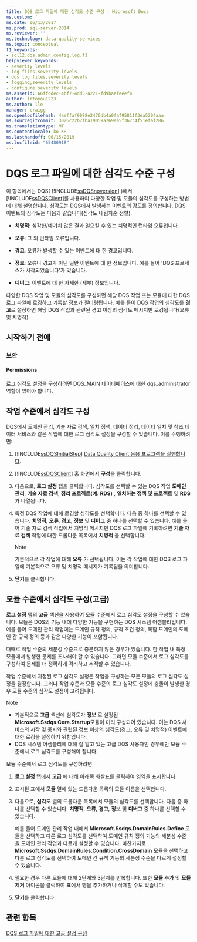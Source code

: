 ```yaml
---
title: DQS 로그 파일에 대한 심각도 수준 구성 | Microsoft Docs
ms.custom: ''
ms.date: 06/13/2017
ms.prod: sql-server-2014
ms.reviewer: ''
ms.technology: data-quality-services
ms.topic: conceptual
f1_keywords:
- sql12.dqs.admin.config.log.f1
helpviewer_keywords:
- severity levels
- log files,severity levels
- dqs log files,severity levels
- logging,severity levels
- configure severity levels
ms.assetid: 66ffcdec-4bf7-4dd5-a221-fd9baefeeef4
author: lrtoyou1223
ms.author: lle
manager: craigg
ms.openlocfilehash: 4aeffaf9098e2476db4a0faf95811f3ea5204aaa
ms.sourcegitcommit: 3026c22b7fba19059a769ea5f367c4f51efaf286
ms.translationtype: MT
ms.contentlocale: ko-KR
ms.lasthandoff: 06/15/2019
ms.locfileid: "65480918"
---
```

# <a name="configure-severity-levels-for-dqs-log-files"></a>DQS 로그 파일에 대한 심각도 수준 구성
  이 항목에서는 DQS( [!INCLUDE[ssDQSnoversion](../includes/ssdqsnoversion-md.md)] )에서 [!INCLUDE[ssDQSClient](../includes/ssdqsclient-md.md)]를 사용하여 다양한 작업 및 모듈의 심각도를 구성하는 방법에 대해 설명합니다. 심각도는 DQS에서 발생하는 이벤트의 강도를 정의합니다. DQS 이벤트의 심각도는 다음과 같습니다(심각도 내림차순 정렬).  
  
-   **치명적**: 심각한/예기치 않은 결과 일으킬 수 있는 치명적인 런타임 오류입니다.  
  
-   **오류**: 그 외 런타임 오류입니다.  
  
-   **경고**: 오류가 발생할 수 있는 이벤트에 대 한 경고입니다.  
  
-   **정보**: 오류나 경고가 아닌 일반 이벤트에 대 한 정보입니다. 예를 들어 'DQS 프로세스가 시작되었습니다'가 있습니다.  
  
-   **디버그**: 이벤트에 대 한 자세한 (세부) 정보입니다.  
  
 다양한 DQS 작업 및 모듈의 심각도를 구성하면 해당 DQS 작업 또는 모듈에 대한 DQS 로그 파일에 로깅하고 기록할 정보가 필터링됩니다. 예를 들어 DQS 작업의 심각도를 **경고**로 설정하면 해당 DQS 작업과 관련된 경고 이상의 심각도 메시지만 로깅됩니다(오류 및 치명적).  
  
##  <a name="BeforeYouBegin"></a> 시작하기 전에  
  
###  <a name="Security"></a> 보안  
  
####  <a name="Permissions"></a> Permissions  
 로그 심각도 설정을 구성하려면 DQS_MAIN 데이터베이스에 대한 dqs_administrator 역할이 있어야 합니다.  
  
##  <a name="ConfigureActivity"></a> 작업 수준에서 심각도 구성  
 DQS에서 도메인 관리, 기술 자료 검색, 일치 정책, 데이터 정리, 데이터 일치 및 참조 데이터 서비스와 같은 작업에 대한 로그 심각도 설정을 구성할 수 있습니다. 이를 수행하려면:  
  
1.  [!INCLUDE[ssDQSInitialStep](../includes/ssdqsinitialstep-md.md)] [Data Quality Client 응용 프로그램을 실행합니다](../../2014/data-quality-services/run-the-data-quality-client-application.md).  
  
2.  [!INCLUDE[ssDQSClient](../includes/ssdqsclient-md.md)] 홈 화면에서 **구성**을 클릭합니다.  
  
3.  다음으로, **로그 설정** 탭을 클릭합니다. 심각도를 선택할 수 있는 DQS 작업 **도메인 관리**, **기술 자료 검색**, **정리 프로젝트(예: RDS)** , **일치하는 정책 및 프로젝트** 및 **RDS**가 나열됩니다.  
  
4.  특정 DQS 작업에 대해 로깅할 심각도를 선택합니다. 다음 중 하나를 선택할 수 있습니다. **치명적**, **오류**, **경고**, **정보** 및 **디버그** 중 하나를 선택할 수 있습니다. 예를 들어 기술 자료 검색 작업에서 치명적 메시지만 DQS 로그 파일에 기록하려면 **기술 자료 검색** 작업에 대한 드롭다운 목록에서 **치명적** 을 선택합니다.  
  
    > [!NOTE]  
    >  기본적으로 각 작업에 대해 **오류** 가 선택됩니다. 이는 각 작업에 대한 DQS 로그 파일에 기본적으로 오류 및 치명적 메시지가 기록됨을 의미합니다.  
  
5.  **닫기**를 클릭합니다.  
  
##  <a name="ConfigureModule"></a> 모듈 수준에서 심각도 구성(고급)  
 **로그 설정** 탭의 **고급** 섹션을 사용하여 모듈 수준에서 로그 심각도 설정을 구성할 수 있습니다. 모듈은 DQS의 기능 내에 다양한 기능을 구현하는 DQS 시스템 어셈블리입니다. 예를 들어 도메인 관리 작업에는 도메인 규칙 정의, 규칙 조건 정의, 복합 도메인의 도메인 간 규칙 정의 등과 같은 다양한 기능이 포함됩니다.  
  
 때때로 작업 수준의 세분성 수준으로 충분하지 않은 경우가 있습니다. 한 작업 내 특정 모듈에서 발생한 문제를 조사해야 할 수 있습니다. 그러면 모듈 수준에서 로그 심각도를 구성하여 문제를 더 정확하게 격리하고 추적할 수 있습니다.  
  
 작업 수준에서 지정된 로그 심각도 설정은 작업을 구성하는 모든 모듈의 로그 심각도 설정을 결정합니다. 그러나 작업 수준과 모듈 수준의 로그 심각도 설정에 충돌이 발생한 경우 모듈 수준의 심각도 설정이 고려됩니다.  
  
> [!NOTE]
>  -   기본적으로 **고급** 섹션에 심각도가 **정보** 로 설정된 **Microsoft.Ssdqs.Core.Startup**모듈이 미리 구성되어 있습니다. 이는 DQS 서비스의 시작 및 중지와 관련된 정보 이상의 심각도(경고, 오류 및 치명적) 이벤트에 대한 로깅을 설정하기 위함입니다.  
> -   DQS 시스템 어셈블리에 대해 잘 알고 있는 고급 DQS 사용자인 경우에만 모듈 수준에서 로그 심각도를 구성해야 합니다.  
  
 모듈 수준에서 로그 심각도를 구성하려면  
  
1.  **로그 설정** 탭에서 **고급** 에 대해 아래쪽 화살표를 클릭하여 영역을 표시합니다.  
  
2.  표시된 표에서 **모듈** 열에 있는 드롭다운 목록의 모듈 이름을 선택합니다.  
  
3.  다음으로, **심각도** 열의 드롭다운 목록에서 모듈의 심각도를 선택합니다. 다음 중 하나를 선택할 수 있습니다. **치명적**, **오류**, **경고**, **정보** 및 **디버그** 중 하나를 선택할 수 있습니다.  
  
     예를 들어 도메인 관리 작업 내에서 **Microsoft.Ssdqs.DomainRules.Define** 모듈을 선택하고 다른 로그 심각도를 선택하여 도메인 규칙 정의 기능의 세분성 수준을 도메인 관리 작업과 다르게 설정할 수 있습니다. 마찬가지로 **Microsoft.Ssdqs.DomainRules.Condition.CrossDomain** 모듈을 선택하고 다른 로그 심각도를 선택하여 도메인 간 규칙 기능의 세분성 수준을 다르게 설정할 수 있습니다.  
  
4.  필요한 경우 다른 모듈에 대해 2단계와 3단계를 반복합니다. 또한 **모듈 추가** 및 **모듈 제거** 아이콘을 클릭하여 표에서 행을 추가하거나 삭제할 수도 있습니다.  
  
5.  **닫기**를 클릭합니다.  
  
## <a name="see-also"></a>관련 항목  
 [DQS 로그 파일에 대한 고급 설정 구성](../../2014/data-quality-services/configure-advanced-settings-for-dqs-log-files.md)  
  
  
